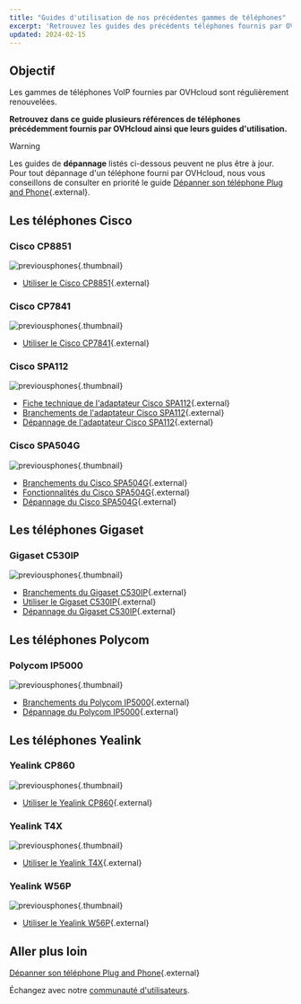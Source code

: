 ```yaml
---
title: "Guides d'utilisation de nos précédentes gammes de téléphones"
excerpt: 'Retrouvez les guides des précédents téléphones fournis par OVHcloud'
updated: 2024-02-15
---
```


## Objectif

Les gammes de téléphones VoIP fournies par OVHcloud sont régulièrement renouvelées. 

**Retrouvez dans ce guide plusieurs références de téléphones précédemment fournis par OVHcloud ainsi que leurs guides d'utilisation.**

> [!warning]
>
Les guides de **dépannage** listés ci-dessous peuvent ne plus être à jour. Pour tout dépannage d'un téléphone fourni par OVHcloud, nous vous conseillons de consulter en priorité le guide [Dépanner son téléphone Plug and Phone](/pages/web_cloud/phone_and_fax/voip/troubleshoot-02-fix-control-panel){.external}.
>

## Les téléphones Cisco

### Cisco CP8851

![previousphones](images/cp8851.jpg){.thumbnail}

- [Utiliser le Cisco CP8851](/pages/web_cloud/phone_and_fax/voip/cisco_8851_use){.external}

### Cisco CP7841

![previousphones](images/cp7841.jpg){.thumbnail}

- [Utiliser le Cisco CP7841](/pages/web_cloud/phone_and_fax/voip/cisco_7841_use){.external}

### Cisco SPA112

![previousphones](images/spa112.jpg){.thumbnail}

- [Fiche technique de l'adaptateur Cisco SPA112](/pages/web_cloud/phone_and_fax/voip/adaptateur_spa112){.external}
- [Branchements de l'adaptateur Cisco SPA112](/pages/web_cloud/phone_and_fax/voip/branchements_spa112){.external}
- [Dépannage de l'adaptateur Cisco SPA112](/pages/web_cloud/phone_and_fax/voip/depannage_spa112){.external}

### Cisco SPA504G

![previousphones](images/504G.jpg){.thumbnail}

- [Branchements du Cisco SPA504G](/pages/web_cloud/phone_and_fax/voip/branchements_spa504g){.external}
- [Fonctionnalités du Cisco SPA504G](/pages/web_cloud/phone_and_fax/voip/fonctionalites_spa504g){.external}
- [Dépannage du Cisco SPA504G](/pages/web_cloud/phone_and_fax/voip/depannage_spa504g){.external}

## Les téléphones Gigaset

### Gigaset C530IP

![previousphones](images/c530.jpg){.thumbnail}

- [Branchements du Gigaset C530IP](/pages/web_cloud/phone_and_fax/voip/branchements_du_c530_ip){.external}
- [Utiliser le Gigaset C530IP](/pages/web_cloud/phone_and_fax/voip/gigaset_c530ip_use){.external}
- [Dépannage du Gigaset C530IP](/pages/web_cloud/phone_and_fax/voip/depannage_c530_ip){.external}

## Les téléphones Polycom

### Polycom IP5000

![previousphones](images/polycomip5000.jpg){.thumbnail}

- [Branchements du Polycom IP5000](/pages/web_cloud/phone_and_fax/voip/branchements_ip5000){.external}
- [Dépannage du Polycom IP5000](/pages/web_cloud/phone_and_fax/voip/depannage_ip5000){.external}
 
## Les téléphones Yealink

### Yealink CP860

![previousphones](images/YealinkCP860.jpg){.thumbnail}

- [Utiliser le Yealink CP860](/pages/web_cloud/phone_and_fax/voip/yealink_cp860_use){.external}

### Yealink T4X

![previousphones](images/yealinkT4XX.jpg){.thumbnail}

- [Utiliser le Yealink T4X](/pages/web_cloud/phone_and_fax/voip/yealink_t4x_use){.external}

### Yealink W56P

![previousphones](images/W56P.jpg){.thumbnail}

- [Utiliser le Yealink W56P](/pages/web_cloud/phone_and_fax/voip/yealink_w56p_use){.external}

## Aller plus loin

[Dépanner son téléphone Plug and Phone](/pages/web_cloud/phone_and_fax/voip/troubleshoot-02-fix-control-panel){.external}

Échangez avec notre [communauté d'utilisateurs](/links/community).
